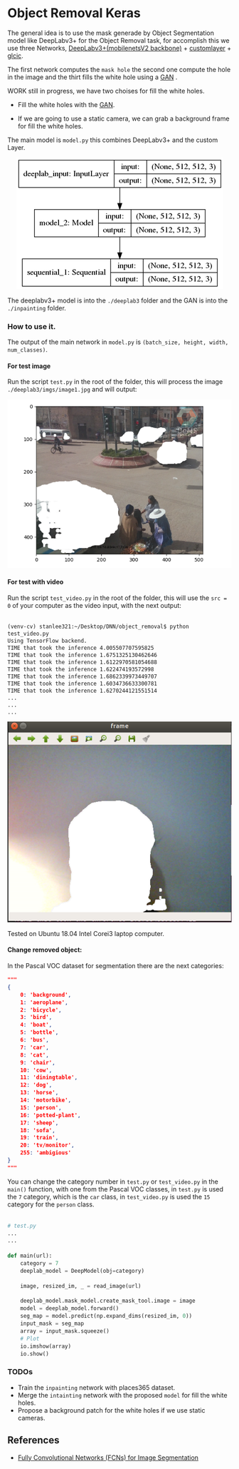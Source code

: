 # Object Removal Keras

The general idea is to use the mask generade by Object Segmentation model like DeepLabv3+ for the Object Removal task, for accomplish this we use three Networks, [DeepLabv3+(mobilenetsV2 backbone)](https://github.com/stanlee321/object-removal-tensorflow/tree/master/deeplab3) + [customlayer](https://www.tensorflow.org/tutorials/eager/custom_layers) + [glcic](https://github.com/stanlee321/object-removal-tensorflow/tree/master/inpainting).

The first network computes the `mask hole` the second one compute the hole in the image  and the thirt fills the white hole using a [GAN](https://github.com/stanlee321/object-removal-tensorflow/tree/master/inpainting) .

WORK still in progress, we have two choises for fill the white holes.

* Fill the white holes with the [GAN](https://github.com/stanlee321/object-removal-tensorflow/tree/master/inpainting).

* If we are going to use a static camera, we can grab a background frame for fill the white holes.

The main model is `model.py` this combines DeepLabv3+  and the custom Layer.
<div style="text-align:center"><img src ="generator_deeplab.png" /></div>

The deeplabv3+ model is into the `./deeplab3` folder and the GAN is into the `./inpainting` folder.

### How to use it.

The output of the main network in `model.py` is `(batch_size, height, width, num_classes)`. 

#### For test image

Run the script `test.py` in the root of the folder, this will process the image ` ./deeplab3/imgs/image1.jpg` and will output:

<div style="text-align:center"><img src ="./images/test.png" /></div>

#### For test with video

Run the script `test_video.py` in the root of the folder, this will use the `src = 0` of your computer as the video input, with the next output:


```console

(venv-cv) stanlee321:~/Desktop/DNN/object_removal$ python test_video.py 
Using TensorFlow backend.
TIME that took the inference 4.005507707595825
TIME that took the inference 1.6751325130462646
TIME that took the inference 1.6122970581054688
TIME that took the inference 1.622474193572998
TIME that took the inference 1.6862339973449707
TIME that took the inference 1.6034736633300781
TIME that took the inference 1.6270244121551514
...
...
...

```

<div style="text-align:center"><img src ="./images/test_video.png" /></div>

Tested on Ubuntu 18.04 Intel Corei3 laptop computer.

#### Change removed object:

In the Pascal VOC dataset for segmentation there are the next categories:

```JSON
"""
{
    0: 'background',
    1: 'aeroplane',
    2: 'bicycle',
    3: 'bird',
    4: 'boat',
    5: 'bottle',
    6: 'bus',
    7: 'car',
    8: 'cat',
    9: 'chair',
    10: 'cow',
    11: 'diningtable',
    12: 'dog',
    13: 'horse',
    14: 'motorbike',
    15: 'person',
    16: 'potted-plant',
    17: 'sheep',
    18: 'sofa',
    19: 'train',
    20: 'tv/monitor',
    255: 'ambigious'
}
"""
```

You can change the category number in `test.py` or `test_video.py` in the `main()` function, with one from the Pascal VOC classes, in `test.py` is  used the `7` category, which is the `car` class, in `test_video.py` is used the `15` category for the `person` class.


```python

# test.py
...
...

def main(url):
    category = 7
    deeplab_model = DeepModel(obj=category)

    image, resized_im, _ = read_image(url)
    
    deeplab_model.mask_model.create_mask_tool.image = image
    model = deeplab_model.forward()
    seg_map = model.predict(np.expand_dims(resized_im, 0))
    input_mask = seg_map
    array = input_mask.squeeze()
    # Plot
    io.imshow(array)
    io.show()
```



### TODOs
* Train the `inpainting` network with places365 dataset.
* Merge the `intainting` network with the  proposed `model` for fill the white holes.
* Propose a background patch for the white holes if we use static cameras.
## References

* [Fully Convolutional Networks (FCNs) for Image Segmentation](http://warmspringwinds.github.io/tensorflow/tf-slim/2017/01/23/fully-convolutional-networks-(fcns)-for-image-segmentation/)